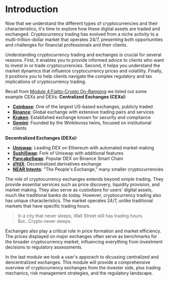 # Introduction

Now that we understand the different types of cryptocurrencies and their characteristics, it's time to explore how these digital assets are traded and exchanged. Cryptocurrency trading has evolved from a niche activity to a multi-trillion-dollar market that operates 24/7, presenting both opportunities and challenges for financial professionals and their clients.

Understanding cryptocurrency trading and exchanges is crucial for several reasons. First, it enables you to provide informed advice to clients who want to invest in or trade cryptocurrencies. Second, it helps you understand the market dynamics that influence cryptocurrency prices and volatility. Finally, it positions you to help clients navigate the complex regulatory and tax implications of cryptocurrency trading.

Recall from [Module 4:Fiatto-Crypto On-Ramping](../module-4-cryptocurrency-types/4.1-main-article.md#fiat-to-crypto-aka-on-ramping) we listed out some example CEXs and DEXs: 
**Centralized Exchanges (CEXs):**
- **[Coinbase](https://coinbase.com)**: One of the largest US-based exchanges, publicly traded
- **[Binance](https://binance.us)**: Global exchange with extensive trading pairs and services
- **[Kraken](https://kraken.com)**: Established exchange known for security and compliance
- **[Gemini](https://gemini.com)**: Founded by the Winklevoss twins, focused on institutional clients

**Decentralized Exchanges (DEXs):**
- **[Uniswap](https://uniswap.org)**: Leading DEX on Ethereum with automated market making
- **[SushiSwap](https://sushi.com)**: Fork of Uniswap with additional features
- **[PancakeSwap](https://pancakeswap.finance)**: Popular DEX on Binance Smart Chain
- **[dYdX](https://dydx.exchange)**: Decentralized derivatives exchange
- **[NEAR Intents](https://near-intents.org/)**: "The People's Exchange," many smaller cryptocurrencies

The role of cryptocurrency exchanges extends beyond simple trading. They provide essential services such as price discovery, liquidity provision, and market making. They also serve as custodians for users' digital assets, much like traditional banks do today. However, cryptocurrency trading also has unique characteristics. The market operates 24/7, unlike traditional markets that have specific trading hours.

> In a city that never sleeps, Wall Street still has trading hours. But...Crypto never sleeps.

Exchanges also play a critical role in price formation and market efficiency. The prices displayed on major exchanges often serve as benchmarks for the broader cryptocurrency market, influencing everything from investment decisions to regulatory assessments. 

In the last module we took a user's apporach to dicussing centralized and dencentralized exchanges. This module will provide a comprehensive overview of cryptocurrency exchanges from the invester side, plus trading mechanics, risk management strategies, and the regulatory landscape.
